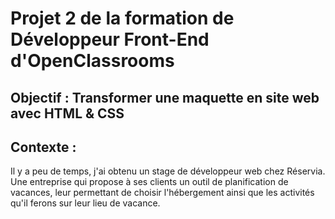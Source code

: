 # Projet 2 de la formation de Développeur Front-End d'OpenClassrooms

## Objectif : Transformer une maquette en site web avec HTML & CSS

## Contexte :

Il y a peu de temps, j'ai obtenu un stage de développeur web chez Réservia. Une entreprise qui propose à ses clients un outil de planification de vacances, leur permettant de choisir l'hébergement ainsi que les activités qu'il ferons sur leur lieu de vacance.


